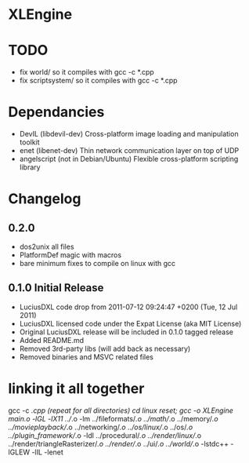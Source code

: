 # XLEngine

TODO
====
* fix world/ so it compiles with gcc -c *.cpp
* fix scriptsystem/ so it compiles with gcc -c *.cpp


Dependancies
============
* DevIL (libdevil-dev) Cross-platform image loading and manipulation toolkit
* enet (libenet-dev) Thin network communication layer on top of UDP
* angelscript (not in Debian/Ubuntu) Flexible cross-platform scripting library

Changelog
=========

0.2.0
-----
* dos2unix all files
* PlatformDef magic with macros
* bare minimum fixes to compile on linux with gcc


0.1.0 Initial Release
---------------------
* LuciusDXL code drop from 2011-07-12 09:24:47 +0200 (Tue, 12 Jul 2011)
* LuciusDXL licensed code under the Expat License (aka MIT License)
* Original LuciusDXL release will be included in 0.1.0 tagged release
* Added README.md
* Removed 3rd-party libs (will add back as necessary)
* Removed binaries and MSVC related files


linking it all together
=======================

gcc -c *.cpp (repeat for all directories)
cd linux
reset; gcc -o XLEngine main.o -lGL -lX11 ../*.o -lm ../fileformats/*.o ../math/*.o ../memory/*.o ../movieplayback/*.o ../networking/*.o ../os/linux/*.o ../os/*.o ../plugin_framework/*.o -ldl ../procedural/*.o ../render/linux/*.o ../render/triangleRasterizer/*.o  ../render/*.o ../ui/*.o ../world/*.o -lstdc++ -lGLEW -lIL -lenet
